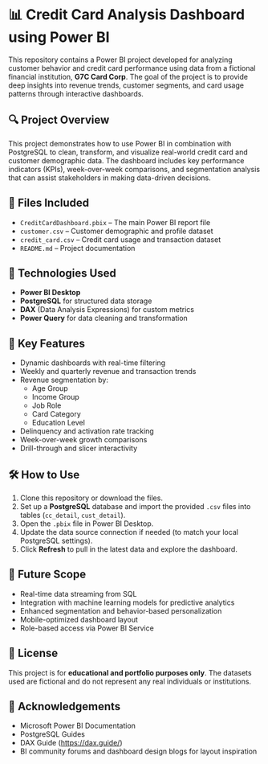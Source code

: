 # 📊 Credit Card Analysis Dashboard using Power BI

This repository contains a Power BI project developed for analyzing customer behavior and credit card performance using data from a fictional financial institution, **G7C Card Corp**. The goal of the project is to provide deep insights into revenue trends, customer segments, and card usage patterns through interactive dashboards.


## 🔍 Project Overview

This project demonstrates how to use Power BI in combination with PostgreSQL to clean, transform, and visualize real-world credit card and customer demographic data. The dashboard includes key performance indicators (KPIs), week-over-week comparisons, and segmentation analysis that can assist stakeholders in making data-driven decisions.


## 📁 Files Included

- `CreditCardDashboard.pbix` – The main Power BI report file
- `customer.csv` – Customer demographic and profile dataset
- `credit_card.csv` – Credit card usage and transaction dataset
- `README.md` – Project documentation


## 🧰 Technologies Used

- **Power BI Desktop**
- **PostgreSQL** for structured data storage
- **DAX** (Data Analysis Expressions) for custom metrics
- **Power Query** for data cleaning and transformation


## 🧪 Key Features

- Dynamic dashboards with real-time filtering
- Weekly and quarterly revenue and transaction trends
- Revenue segmentation by:
  - Age Group
  - Income Group
  - Job Role
  - Card Category
  - Education Level
- Delinquency and activation rate tracking
- Week-over-week growth comparisons
- Drill-through and slicer interactivity


## 🛠️ How to Use

1. Clone this repository or download the files.
2. Set up a **PostgreSQL** database and import the provided `.csv` files into tables (`cc_detail`, `cust_detail`).
3. Open the `.pbix` file in Power BI Desktop.
4. Update the data source connection if needed (to match your local PostgreSQL settings).
5. Click **Refresh** to pull in the latest data and explore the dashboard.


## 🔄 Future Scope

- Real-time data streaming from SQL
- Integration with machine learning models for predictive analytics
- Enhanced segmentation and behavior-based personalization
- Mobile-optimized dashboard layout
- Role-based access via Power BI Service


## 📜 License

This project is for **educational and portfolio purposes only**. The datasets used are fictional and do not represent any real individuals or institutions.


## 🙌 Acknowledgements

- Microsoft Power BI Documentation
- PostgreSQL Guides
- DAX Guide (https://dax.guide/)
- BI community forums and dashboard design blogs for layout inspiration

